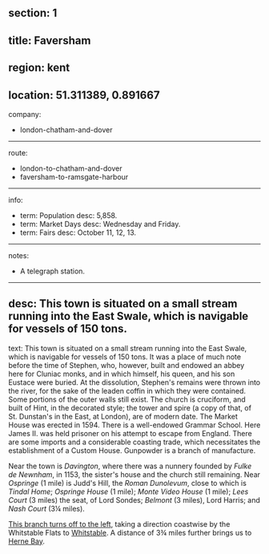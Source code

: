 section: 1
----
title: Faversham
----
region: kent
----
location: 51.311389, 0.891667
----
company:
- london-chatham-and-dover
----
route:
- london-to-chatham-and-dover
- faversham-to-ramsgate-harbour
----
info:
- term: Population
  desc: 5,858.
- term: Market Days
  desc: Wednesday and Friday.
- term: Fairs
  desc: October 11, 12, 13.
----
notes:
- A telegraph station.
----
desc: This town is situated on a small stream running into the East Swale, which is navigable for vessels of 150 tons.
----
text: This town is situated on a small stream running into the East Swale, which is navigable for vessels of 150 tons. It was a place of much note before the time of Stephen, who, however, built and endowed an abbey here for Cluniac monks, and in which himself, his queen, and his son Eustace were buried. At the dissolution, Stephen's remains were thrown into the river, for the sake of the leaden coffin in which they were contained. Some portions of the outer walls still exist. The church is cruciform, and built of Hint, in the decorated style; the tower and spire (a copy of that, of St. Dunstan's in the East, at London), are of modern date. The Market House was erected in 1594. There is a well-endowed Grammar School. Here James II. was held prisoner on his attempt to escape from England. There are some imports and a considerable coasting trade, which necessitates the establishment of a Custom House. Gunpowder is a branch of manufacture.

Near the town is *Davington*, where there was a nunnery founded by *Fulke de Newnham*, in 1153, the sister's house and the church still remaining. Near *Ospringe* (1 mile) is Judd's Hill, the *Roman Dunolevum*, close to which is *Tindal Home*; *Ospringe House* (1 mile); *Monte Video House* (1 mile); *Lees Court* (3 miles) the seat, of Lord Sondes; *Belmont* (3 miles), Lord Harris; and *Nash Court* (3¼ miles).

[This branch turns off to the left](/routes/faversham-to-ramsgate-harbour), taking a direction coastwise by the Whitstable Flats to [Whitstable](/stations/whitstable). A distance of 3¾ miles further brings us to [Herne Bay](/stations/herne-bay).
